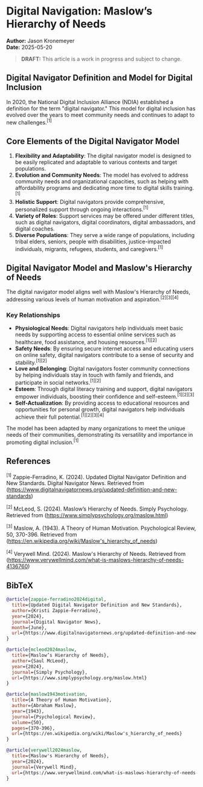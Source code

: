 # Digital Navigation: Maslow’s Hierarchy of Needs

**Author:** Jason Kronemeyer  
**Date:** 2025-05-20
> **DRAFT:** This article is a work in progress and subject to change.

## Digital Navigator Definition and Model for Digital Inclusion

In 2020, the National Digital Inclusion Alliance (NDIA) established a definition for the term "digital navigator." This model for digital inclusion has evolved over the years to meet community needs and continues to adapt to new challenges.<sup>[1]</sup>

## Core Elements of the Digital Navigator Model

1. **Flexibility and Adaptability**: The digital navigator model is designed to be easily replicated and adaptable to various contexts and target populations.
2. **Evolution and Community Needs**: The model has evolved to address community needs and organizational capacities, such as helping with affordability programs and dedicating more time to digital skills training.<sup>[1]</sup>
3. **Holistic Support**: Digital navigators provide comprehensive, personalized support through ongoing interactions.<sup>[1]</sup>
4. **Variety of Roles**: Support services may be offered under different titles, such as digital navigators, digital coordinators, digital ambassadors, and digital coaches.
5. **Diverse Populations**: They serve a wide range of populations, including tribal elders, seniors, people with disabilities, justice-impacted individuals, migrants, refugees, students, and caregivers.<sup>[1]</sup>

## Digital Navigator Model and Maslow's Hierarchy of Needs

The digital navigator model aligns well with Maslow's Hierarchy of Needs, addressing various levels of human motivation and aspiration.<sup>[2][3][4]</sup>

### Key Relationships

- **Physiological Needs**: Digital navigators help individuals meet basic needs by supporting access to essential online services such as healthcare, food assistance, and housing resources.<sup>[1][2]</sup>
- **Safety Needs**: By ensuring secure internet access and educating users on online safety, digital navigators contribute to a sense of security and stability.<sup>[1][2]</sup>
- **Love and Belonging**: Digital navigators foster community connections by helping individuals stay in touch with family and friends, and participate in social networks.<sup>[1][2]</sup>
- **Esteem**: Through digital literacy training and support, digital navigators empower individuals, boosting their confidence and self-esteem.<sup>[1][2][3]</sup>
- **Self-Actualization**: By providing access to educational resources and opportunities for personal growth, digital navigators help individuals achieve their full potential.<sup>[1][2][3][4]</sup>

The model has been adapted by many organizations to meet the unique needs of their communities, demonstrating its versatility and importance in promoting digital inclusion.<sup>[1]</sup>

## References

<sup>[1]</sup> Zappie-Ferradino, K. (2024). Updated Digital Navigator Definition and New Standards. Digital Navigator News. Retrieved from (https://www.digitalnavigatornews.org/updated-definition-and-new-standards)

<sup>[2]</sup> McLeod, S. (2024). Maslow’s Hierarchy of Needs. Simply Psychology. Retrieved from (https://www.simplypsychology.org/maslow.html)

<sup>[3]</sup> Maslow, A. (1943). A Theory of Human Motivation. Psychological Review, 50, 370-396. Retrieved from (https://en.wikipedia.org/wiki/Maslow's_hierarchy_of_needs)

<sup>[4]</sup> Verywell Mind. (2024). Maslow's Hierarchy of Needs. Retrieved from (https://www.verywellmind.com/what-is-maslows-hierarchy-of-needs-4136760)

## BibTeX

```bibtex
@article{zappie-ferradino2024digital,
  title={Updated Digital Navigator Definition and New Standards},
  author={Kristi Zappie-Ferradino},
  year={2024},
  journal={Digital Navigator News},
  month={June},
  url={https://www.digitalnavigatornews.org/updated-definition-and-new-standards}
}

@article{mcleod2024maslow,
  title={Maslow’s Hierarchy of Needs},
  author={Saul McLeod},
  year={2024},
  journal={Simply Psychology},
  url={https://www.simplypsychology.org/maslow.html}
}

@article{maslow1943motivation,
  title={A Theory of Human Motivation},
  author={Abraham Maslow},
  year={1943},
  journal={Psychological Review},
  volume={50},
  pages={370-396},
  url={https://en.wikipedia.org/wiki/Maslow's_hierarchy_of_needs}
}

@article{verywell2024maslow,
  title={Maslow's Hierarchy of Needs},
  year={2024},
  journal={Verywell Mind},
  url={https://www.verywellmind.com/what-is-maslows-hierarchy-of-needs-4136760}
}
```

